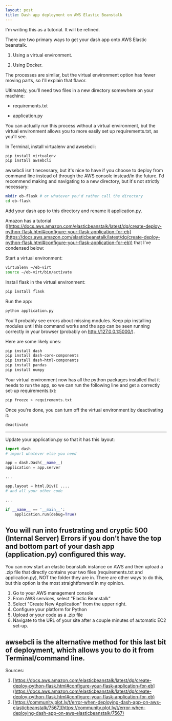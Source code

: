 ```yaml
---
layout: post
title: Dash app deployment on AWS Elastic Beanstalk
---
```


I'm writing this as a tutorial. It will be refined.

There are two primary ways to get your dash app onto AWS Elastic beanstalk.

1) Using a virtual environment.

2) Using Docker.

The processes are similar, but the virtual environment option has fewer moving parts, so I'll explain that flavor.

Ultimately, you'll need two files in a new directory somewhere on your machine:

* requirements.txt

* application.py

You can actually run this process without a virtual environment, but the virtual environment allows you to more easily set up requirements.txt, as you'll see.

In Terminal, install virtualenv and awsebcli:
```bash
pip install virtualenv
pip install awsebcli
```
awsebcli isn't necessary, but it's nice to have if you choose to deploy from command line instead of through the AWS console instead/in the future.
I'd recommend making and navigating to a new directory, but it's not strictly necessary:
```bash
mkdir eb-flask # or whatever you'd rather call the directory
cd eb-flask
```

Add your dash app to this directory and rename it application.py.

Amazon has a tutorial ([https://docs.aws.amazon.com/elasticbeanstalk/latest/dg/create-deploy-python-flask.html#configure-your-flask-application-for-eb](https://docs.aws.amazon.com/elasticbeanstalk/latest/dg/create-deploy-python-flask.html#configure-your-flask-application-for-eb)) that I've condensed below:

Start a virtual environment:
```bash
virtualenv ~/eb-virt
source ~/eb-virt/bin/activate
```

Install flask in the virtual environment:
```bash
pip install flask
```

Run the app:
```bash
python application.py
```
You'll probably see errors about missing modules. Keep pip installing modules until this command works and the app can be seen running correctly in your browser (probably on http://127.0.0.1:5000/). 

Here are some likely ones:
```bash
pip install dash
pip install dash-core-components
pip install dash-html-components
pip install pandas
pip install numpy
```

Your virtual environment now has all the python packages installed that it needs to run the app, so we can run the following line and get a correctly set-up requirements.txt:

```bash
pip freeze > requirements.txt
```

Once you're done, you can turn off the virtual environment by deactivating it:
```bash
deactivate
```

----
Update your application.py so that it has this layout:
```python
import dash
# import whatever else you need

app = dash.Dash(__name__)
application = app.server

...

app.layout = html.Div([ ....
# and all your other code

...

if __name__ == '__main__':
    application.run(debug=True)
```
You will run into frustrating and cryptic 500 (Internal Server) Errors if you don't have the top and bottom part of your dash app (application.py) configured this way.
----
You can now start an elastic beanstalk instance on AWS and then upload a .zip file that directly contains your two files (requirements.txt and application.py), NOT the folder they are in. There are other ways to do this, but this option is the most straightforward in my opinion.
1. Go to your AWS management console
2. From AWS services, select "Elastic Beanstalk"
3. Select "Create New Application" from the upper right.
4. Configure your platform for Python
5. Upload or your code as a .zip file
6. Navigate to the URL of your site after a couple minutes of automatic EC2 set-up.

awsebcli is the alternative method for this last bit of deployment, which allows you to do it from Terminal/command line.
----    
Sources:
1. [https://docs.aws.amazon.com/elasticbeanstalk/latest/dg/create-deploy-python-flask.html#configure-your-flask-application-for-eb](https://docs.aws.amazon.com/elasticbeanstalk/latest/dg/create-deploy-python-flask.html#configure-your-flask-application-for-eb)
2. [https://community.plot.ly/t/error-when-deploying-dash-app-on-aws-elasticbeanstalk/7567](https://community.plot.ly/t/error-when-deploying-dash-app-on-aws-elasticbeanstalk/7567)

